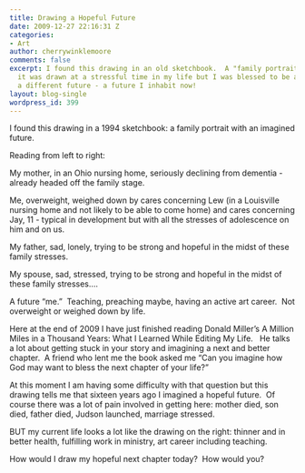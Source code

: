 ```yaml
---
title: Drawing a Hopeful Future
date: 2009-12-27 22:16:31 Z
categories:
- Art
author: cherrywinklemoore
comments: false
excerpt: I found this drawing in an old sketchbook.  A "family portrait" of sorts,
  it was drawn at a stressful time in my life but I was blessed to be able to imagine
  a different future - a future I inhabit now!
layout: blog-single
wordpress_id: 399
---
```


I found this drawing in a 1994 sketchbook: a family portrait with an imagined future.

Reading from left to right:

My mother, in an Ohio nursing home, seriously declining from dementia - already headed off the family stage.

Me, overweight, weighed down by cares concerning Lew (in a Louisville nursing home and not likely to be able to come home) and cares concerning Jay, 11 - typical in development but with all the stresses of adolescence on him and on us.

My father, sad, lonely, trying to be strong and hopeful in the midst of these family stresses.

My spouse, sad, stressed, trying to be strong and hopeful in the midst of these family stresses….

A future “me.”  Teaching, preaching maybe, having an active art career.  Not overweight or weighed down by life.

Here at the end of 2009 I have just finished reading Donald Miller’s A Million Miles in a Thousand Years: What I Learned While Editing My Life.   He talks a lot about getting stuck in your story and imagining a next and better chapter.  A friend who lent me the book asked me “Can you imagine how God may want to bless the next chapter of your life?”

At this moment I am having some difficulty with that question but this drawing tells me that sixteen years ago I imagined a hopeful future.  Of course there was a lot of pain involved in getting here: mother died, son died, father died, Judson launched, marriage stressed.

BUT my current life looks a lot like the drawing on the right: thinner and in better health, fulfilling work in ministry, art career including teaching.

How would I draw my hopeful next chapter today?  How would you?
